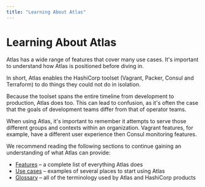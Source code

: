 ```yaml
---
title: "Learning About Atlas"
---
```

# Learning About Atlas

Atlas has a wide range of features that cover many use cases. It's important
to understand how Atlas is positioned before diving in.

In short, Atlas enables the HashiCorp toolset (Vagrant, Packer, Consul
and Terraform) to do things they could not do in isolation.

Because the toolset spans the entire timeline from development
to production, Atlas does too. This can lead to confusion, as
it's often the case that the goals of development teams differ from that
of operator teams.

When using Atlas, it's important to remember it attempts to serve those
different groups and contexts within an organization. Vagrant features, for example,
have a different user experience then Consul monitoring features.

We recommend reading the following sections to continue gaining an understanding
of what Atlas can provide:

- [Features](/help/overview/features-list) – a complete list of everything Atlas does
- [Use cases]() – examples of several places to start using Atlas
- [Glossary]() – all of the terminology used by Atlas and HashiCorp products

